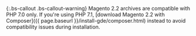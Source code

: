 {:.bs-callout .bs-callout-warning}
Magento 2.2 archives are compatible with PHP 7.0 only. If you're using PHP 7.1, [download Magento 2.2 with Composer]({{ page.baseurl }}/install-gde/composer.html) instead to avoid compatibility issues during installation.
